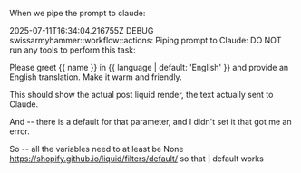When we pipe the prompt to claude:


2025-07-11T16:34:04.216755Z DEBUG swissarmyhammer::workflow::actions: Piping prompt to Claude:
DO NOT run any tools to perform this task:

Please greet {{ name }} in {{ language | default: 'English' }} and provide an English translation. Make it warm and friendly.



This should show the actual post liquid render, the text actually sent to Claude.


And -- there is a default for that parameter, and I didn't set it that got me an error.

So -- all the variables need to at least be None https://shopify.github.io/liquid/filters/default/ so that | default works
